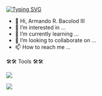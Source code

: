 <a href="https://git.io/typing-svg"><img src="https://readme-typing-svg.demolab.com?font=Fira+Code&pause=1000&color=3CB1E8F5&width=435&lines=Software+Developer;C-Sharp+Developer;Machine+Learning+Language;Software+Development+Lifecycle" alt="Typing SVG" /></a>
- 👋 Hi, Armando R. Bacolod III
- 👀 I’m interested in ...
- 🌱 I’m currently learning ...
- 💞️ I’m looking to collaborate on ...
- 📫 How to reach me ...

<!---
manding145/manding145 is a ✨ special ✨ repository because its `README.md` (this file) appears on your GitHub profile.
You can click the Preview link to take a look at your changes.
--->
🛠️🛠️ Tools 🛠️🛠️

<a target="_blank" rel="noopener noreferrer nofollow" href="https://blog.hubspot.com/blog/tabid/6307/bid/5847/a-marketer-s-guide-to-html5.aspx"><img src="https://camo.githubusercontent.com/a7adeb0ee2455d036627b959e80ef017a57d5e4716ce757c2b64c160951f91b4/68747470733a2f2f696d672e736869656c64732e696f2f62616467652f68746d6c352d6f72616e67653f7374796c653d666f722d7468652d6261646765266c6f676f3d68746d6c35266c6162656c436f6c6f723d6f72616e6765266c6f676f436f6c6f723d7768697465" data-canonical-src="https://img.shields.io/badge/html5-orange?style=for-the-badge&amp;logo=html5&amp;labelColor=orange&amp;logoColor=white" style="max-width: 100%;"></a>

<a target="_blank" rel="noopener noreferrer nofollow" href="https://www.tutorialspoint.com/css/css3_tutorial.htm"><img src="https://camo.githubusercontent.com/86ca395149a37e75fc2583b73418a9a7745ffc59718f6198a05c6f92cba865d5/68747470733a2f2f696d672e736869656c64732e696f2f62616467652f637373332d626c75653f7374796c653d666f722d7468652d6261646765266c6f676f3d63737333266c6162656c436f6c6f723d626c7565266c6f676f436f6c6f723d7768697465" data-canonical-src="https://img.shields.io/badge/css3-blue?style=for-the-badge&amp;logo=css3&amp;labelColor=blue&amp;logoColor=white" style="max-width: 100%;"></a>


